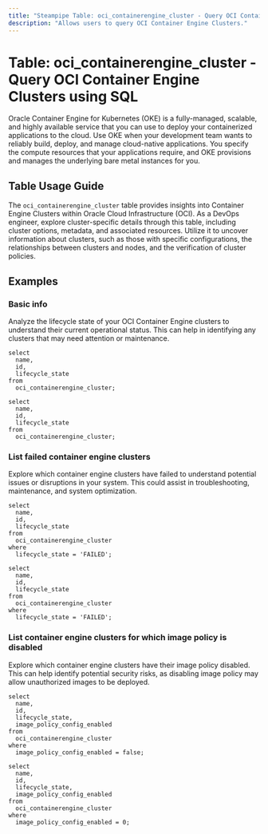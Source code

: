 ```yaml
---
title: "Steampipe Table: oci_containerengine_cluster - Query OCI Container Engine Clusters using SQL"
description: "Allows users to query OCI Container Engine Clusters."
---
```


# Table: oci_containerengine_cluster - Query OCI Container Engine Clusters using SQL

Oracle Container Engine for Kubernetes (OKE) is a fully-managed, scalable, and highly available service that you can use to deploy your containerized applications to the cloud. Use OKE when your development team wants to reliably build, deploy, and manage cloud-native applications. You specify the compute resources that your applications require, and OKE provisions and manages the underlying bare metal instances for you.

## Table Usage Guide

The `oci_containerengine_cluster` table provides insights into Container Engine Clusters within Oracle Cloud Infrastructure (OCI). As a DevOps engineer, explore cluster-specific details through this table, including cluster options, metadata, and associated resources. Utilize it to uncover information about clusters, such as those with specific configurations, the relationships between clusters and nodes, and the verification of cluster policies.

## Examples

### Basic info
Analyze the lifecycle state of your OCI Container Engine clusters to understand their current operational status. This can help in identifying any clusters that may need attention or maintenance.

```sql+postgres
select
  name,
  id,
  lifecycle_state
from
  oci_containerengine_cluster;
```

```sql+sqlite
select
  name,
  id,
  lifecycle_state
from
  oci_containerengine_cluster;
```

### List failed container engine clusters
Explore which container engine clusters have failed to understand potential issues or disruptions in your system. This could assist in troubleshooting, maintenance, and system optimization.

```sql+postgres
select
  name,
  id,
  lifecycle_state
from
  oci_containerengine_cluster
where
  lifecycle_state = 'FAILED';
```

```sql+sqlite
select
  name,
  id,
  lifecycle_state
from
  oci_containerengine_cluster
where
  lifecycle_state = 'FAILED';
```
### List container engine clusters for which image policy is disabled
Explore which container engine clusters have their image policy disabled. This can help identify potential security risks, as disabling image policy may allow unauthorized images to be deployed.

```sql+postgres
select
  name,
  id,
  lifecycle_state,
  image_policy_config_enabled
from
  oci_containerengine_cluster
where
  image_policy_config_enabled = false;
```

```sql+sqlite
select
  name,
  id,
  lifecycle_state,
  image_policy_config_enabled
from
  oci_containerengine_cluster
where
  image_policy_config_enabled = 0;
```